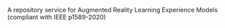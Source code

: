 A repository service for Augmented Reality Learning Experience Models (compliant with IEEE p1589-2020)
